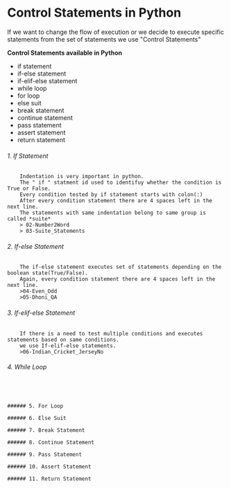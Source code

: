 # Control Statements in Python
If we want to change the flow of execution or we decide to execute specific statements from 
the set of statements we use "Control Statements"

**Control Statements available in Python**
- if statement
- if-else statement
- if-elif-else statement
- while loop
- for loop
- else suit
- break statement
- continue statement
- pass statement
- assert statement
- return statement

###### 1. If Statement
```
	Indentation is very important in python.
	The " if " statment id used to identifuy whether the condition is True or False.
	Every condition tested by if statement starts with colon(:)
	After every condition statement there are 4 spaces left in the next line.
	The statements with same indentation belong to same group is called *suite*	
	> 02-Number2Word
	> 03-Suite_Statements
```

###### 2. If-else Statement
```
	The if-else statement executes set of statements depending on the boolean state(True/False).
	Again, every condition statement there are 4 spaces left in the next line.
	>04-Even_Odd
	>05-Dhoni_QA
```


###### 3. If-elif-else Statement
```
	If there is a need to test multiple conditions and executes statements based on same conditions.
	we use If-elif-else statements. 
	>06-Indian_Cricket_JerseyNo
```

###### 4. While Loop
```
	
	

###### 5. For Loop

###### 6. Else Suit

###### 7. Break Statement

###### 8. Continue Statement

###### 9. Pass Statement

###### 10. Assert Statement

###### 11. Return Statement







